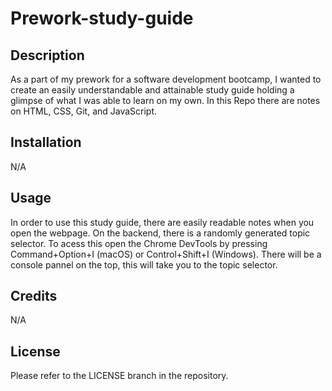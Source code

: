 # Prework-study-guide

## Description

As a part of my prework for a software development bootcamp, I wanted to create an easily understandable and attainable study guide holding a glimpse of what I was able to learn on my own. In this Repo there are notes on HTML, CSS, Git, and JavaScript.

## Installation

N/A

## Usage

In order to use this study guide, there are easily readable notes when you open the webpage. On the backend, there is a randomly generated topic selector. To acess this open the Chrome DevTools by pressing Command+Option+I (macOS) or Control+Shift+I (Windows). There will be a console pannel on the top, this will take you to the topic selector.

## Credits

N/A

## License

Please refer to the LICENSE branch in the repository.